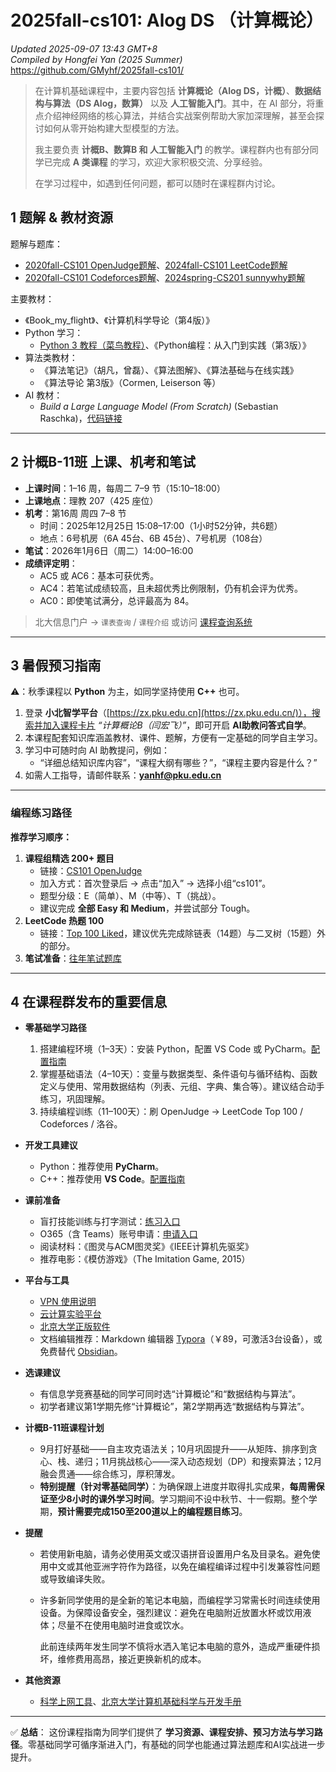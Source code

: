 # 2025fall-cs101: Alog DS （计算概论）

*Updated 2025-09-07 13:43 GMT+8*  
 *Compiled by Hongfei Yan (2025 Summer)*    
https://github.com/GMyhf/2025fall-cs101/



> 在计算机基础课程中，主要内容包括 **计算概论（Alog DS，计概）**、**数据结构与算法（DS Alog，数算）** 以及 **人工智能入门**。其中，在 AI 部分，将重点介绍神经网络的核心算法，并结合实战案例帮助大家加深理解，甚至会探讨如何从零开始构建大型模型的方法。
>  
>我主要负责 **计概B、数算B 和 人工智能入门** 的教学。课程群内也有部分同学已完成 **A 类课程** 的学习，欢迎大家积极交流、分享经验。
> 
>在学习过程中，如遇到任何问题，都可以随时在课程群内讨论。




## 1 题解 & 教材资源

题解与题库：

- [2020fall-CS101 OpenJudge题解](https://github.com/GMyhf/2020fall-cs101/blob/main/2020fall_cs101.openjudge.cn_problems.md)、[2024fall-CS101 LeetCode题解](https://github.com/GMyhf/2024fall-cs101/blob/main/2024fall_LeetCode_problems.md)
- [2020fall-CS101 Codeforces题解](https://github.com/GMyhf/2020fall-cs101/blob/main/2020fall_Codeforces_problems.md)、[2024spring-CS201 sunnywhy题解](https://github.com/GMyhf/2024spring-cs201/blob/main/sunnywhy_problems.md)

主要教材：

- 《Book_my_flight》、《计算机科学导论（第4版）》
- Python 学习：
  - [Python 3 教程（菜鸟教程）](https://www.runoob.com/python3/python3-tutorial.html)、《Python编程：从入门到实践（第3版）》
- 算法类教材：
  - 《算法笔记》（胡凡，曾磊）、《算法图解》、《算法基础与在线实践》
  - 《算法导论 第3版》（Cormen, Leiserson 等）
- AI 教材：
  - *Build a Large Language Model (From Scratch)* (Sebastian Raschka)，[代码链接](https://github.com/rasbt/LLMs-from-scratch)

------


## 2 计概B-11班 上课、机考和笔试

- **上课时间**：1–16 周，每周二 7–9 节（15:10–18:00）
- **上课地点**：理教 207（425 座位）
- **机考**：第16周 周四 7–8 节
  - 时间：2025年12月25日 15:08–17:00（1小时52分钟，共6题）
  - 地点：6号机房（6A 45台、6B 45台）、7号机房（108台）
- **笔试**：2026年1月6日（周二）14:00–16:00
- **成绩评定明**：
  - AC5 或 AC6：基本可获优秀。
  - AC4：若笔试成绩较高，且未超优秀比例限制，仍有机会评为优秀。
  - AC0：即使笔试满分，总评最高为 84。

> 北大信息门户 → `课表查询` / `课程介绍`
>  或访问 [课程查询系统](https://dean.pku.edu.cn/service/web/courseSearch.php)

------

## 3 暑假预习指南

⚠️：秋季课程以 **Python** 为主，如同学坚持使用 **C++** 也可。

1. 登录 **小北智学平台**（[https://zx.pku.edu.cn](https://zx.pku.edu.cn/)），搜索并加入课程卡片 *“计算概论B（闫宏飞）”*，即可开启 **AI助教问答式自学**。
2. 本课程配套知识库涵盖教材、课件、题解，方便有一定基础的同学自主学习。
3. 学习中可随时向 AI 助教提问，例如：
   - “详细总结知识库内容”，“课程大纲有哪些？”，“课程主要内容是什么？”
4. 如需人工指导，请邮件联系：**[yanhf@pku.edu.cn](mailto:yanhf@pku.edu.cn)**

------

### 编程练习路径

**推荐学习顺序：**

1. **课程组精选 200+ 题目**
   - 链接：[CS101 OpenJudge](http://cs101.openjudge.cn/)
   - 加入方式：首次登录后 → 点击“加入” → 选择小组“cs101”。
   - 题型分级：E（简单）、M（中等）、T（挑战）。
   - 建议完成 **全部 Easy 和 Medium**，并尝试部分 Tough。
2. **LeetCode 热题 100**
   - 链接：[Top 100 Liked](https://leetcode.cn/studyplan/top-100-liked/)，建议优先完成除链表（14题）与二叉树（15题）外的部分。
3. **笔试准备**：[往年笔试题库](https://github.com/GMyhf/2024fall-cs101/blob/main/written_exam/written_exam_20241210.md)

------

## 4 在课程群发布的重要信息

- **零基础学习路径**
  1. 搭建编程环境（1–3天）：安装 Python，配置 VS Code 或 PyCharm。[配置指南](https://github.com/GMyhf/2025fall-cs101/blob/main/Python_Development_Setup_Mac_Windows.md)
  2. 掌握基础语法（4–10天）：变量与数据类型、条件语句与循环结构、函数定义与使用、常用数据结构（列表、元组、字典、集合等）。建议结合动手练习，巩固理解。
  3. 持续编程训练（11–100天）：刷 OpenJudge →  LeetCode Top 100 / Codeforces / 洛谷。
  
- **开发工具建议**
  - Python：推荐使用 **PyCharm**。
  - C++：推荐使用 **VS Code**。[配置指南](https://github.com/GMyhf/2025fall-cs101/blob/main/Writing_First_C%2B%2B_Program_in_VS-Code.md)
  
- **课前准备**
  - 盲打技能训练与打字测试：[练习入口](https://github.com/GMyhf/2025fall-cs101/blob/main/question1_before_class.md)
  - O365（含 Teams）账号申请：[申请入口](https://www.wjx.cn/vm/Y5XwfHD.aspx#)
  - 阅读材料：《图灵与ACM图灵奖》《IEEE计算机先驱奖》
  - 推荐电影：《模仿游戏》（The Imitation Game, 2015）
  
- **平台与工具**
  - [VPN 使用说明](https://its.pku.edu.cn/service_1_vpn_client.jsp)
  - [云计算实验平台](https://clab.pku.edu.cn/)
  - [北京大学正版软件](https://software.pku.edu.cn/index.html)
  - 文档编辑推荐：Markdown 编辑器 [Typora](https://typoraio.cn/)（￥89，可激活3台设备），或免费替代 [Obsidian](https://obsidian.md/)。
  
- **选课建议**
  - 有信息学竞赛基础的同学可同时选“计算概论”和“数据结构与算法”。
  - 初学者建议第1学期先修“计算概论”，第2学期再选“数据结构与算法”。
  
- **计概B-11班课程计划**
  
  - 9月打好基础——自主攻克语法关；10月巩固提升——从矩阵、排序到贪心、栈、递归；11月挑战核心——深入动态规划（DP）和搜索算法；12月融会贯通——综合练习，厚积薄发。
  - **特别提醒（针对零基础同学）**：为确保跟上进度并取得扎实成果，**每周需保证至少8小时的课外学习时间**。学习期间不设中秋节、十一假期。整个学期，**预计需要完成150至200道以上的编程题目练习**。
  
- **提醒**

  - 若使用新电脑，请务必使用英文或汉语拼音设置用户名及目录名。避免使用中文或其他亚洲字符作为路径，以免在编程编译过程中引发兼容性问题或导致编译失败。

  - 许多新同学使用的是全新的笔记本电脑，而编程学习常需长时间连续使用设备。为保障设备安全，强烈建议：避免在电脑附近放置水杯或饮用液体；尽量不在使用电脑时进食或饮水。

    此前连续两年发生同学不慎将水洒入笔记本电脑的意外，造成严重硬件损坏，维修费用高昂，接近更换新机的成本。

- **其他资源**
  - [科学上网工具](https://wallesspku.org/blog/walless/2025/08/17/guide-zh.html)、[北京大学计算机基础科学与开发手册](https://github.com/ZangXuanyi/getting-started-handout)

------

✅ **总结**：
 这份课程指南为同学们提供了 **学习资源、课程安排、预习方法与学习路径**。零基础同学可循序渐进入门，有基础的同学也能通过算法题库和AI实战进一步提升。

